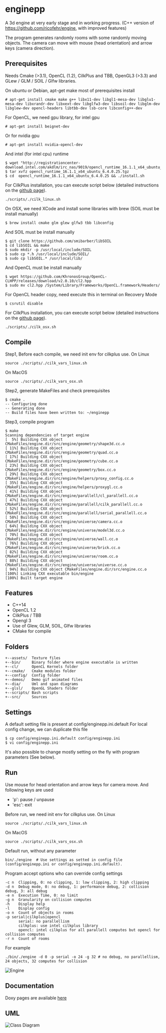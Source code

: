 # enginepp

A 3d engine at very early stage and in working progress.
(C++ version of https://github.com/ricofehr/engine, with improved features)

The program generates randomly rooms with some randomly moving objects.
The camera can move with mouse (head orientation) and arrow keys (camera direction).

## Prerequisites

Needs Cmake (>3.1), OpenCL (1.2), CilkPlus and TBB, OpenGL3 (>3.3) and GLew / GLM / SOIL / Glfw libraries.

On ubuntu or Debian, apt-get make most of prerequisites install
```
# apt-get install cmake make g++ libx11-dev libgl1-mesa-dev libglu1-mesa-dev libxrandr-dev libxext-dev libglfw3-dev libsoil-dev libglm-dev libglew-dev opencl-headers libtbb-dev lsb-core libconfig++-dev
```

For OpenCL, we need gpu library, for intel gpu
```
# apt-get install beignet-dev
```

Or for nvidia gpu
```
# apt-get install nvidia-opencl-dev
```

And intel (for intel cpu) runtime
```
$ wget "http://registrationcenter-download.intel.com/akdlm/irc_nas/9019/opencl_runtime_16.1.1_x64_ubuntu_6.4.0.25.tgz"
$ tar xvfz opencl_runtime_16.1.1_x64_ubuntu_6.4.0.25.tgz
$ cd  opencl_runtime_16.1.1_x64_ubuntu_6.4.0.25 && ./install.sh
```

For CilkPlus installation, you can execute script below (detailed instructions on the [github page](https://github.com/cilkplus/cilkplus.github.com/blob/master/index.md#try-cilk-plusllvm)).
```
./scripts/./cilk_linux.sh
```

On OSX, we need XCode and install some libraries with brew (SOIL must be install manually)
```
$ brew install cmake glm glew glfw3 tbb libconfig
```

And SOIL must be install manually
```
$ git clone https://github.com/smibarber/libSOIL
$ cd libSOIL && make
$ sudo mkdir -p /usr/local/include/SOIL
$ sudo cp *.h /usr/local/include/SOIL/
$ sudo cp libSOIL.* /usr/local/lib/
```

And OpenCL must be install manually
```
$ wget https://github.com/KhronosGroup/OpenCL-CLHPP/releases/download/v2.0.10/cl2.hpp
$ sudo mv cl2.hpp /System/Library/Frameworks/OpenCL.framework/Headers/
```

For OpenCL header copy, need execute this in terminal on Recovery Mode
```
$ csrutil disable
```

For CilkPlus installation, you can execute script below (detailed instructions on the [github page](https://github.com/cilkplus/cilkplus.github.com/blob/master/index.md#try-cilk-plusllvm)).
```
./scripts/./cilk_osx.sh
```

## Compile

Step1, Before each compile, we need init env for cilkplus use.
On Linux
```
source ./scripts/./cilk_vars_linux.sh
```
On MacOS
```
source ./scripts/./cilk_vars_osx.sh
```

Step2, generate MakeFiles and check prerequisites
```
$ cmake .
-- Configuring done
-- Generating done
-- Build files have been written to: ~/enginepp
```

Step3, compile program
```
$ make
Scanning dependencies of target engine
[  5%] Building CXX object CMakeFiles/engine.dir/src/engine/geometry/shape3d.cc.o
[ 11%] Building CXX object CMakeFiles/engine.dir/src/engine/geometry/quad.cc.o
[ 17%] Building CXX object CMakeFiles/engine.dir/src/engine/geometry/cube.cc.o
[ 23%] Building CXX object CMakeFiles/engine.dir/src/engine/geometry/box.cc.o
[ 29%] Building CXX object CMakeFiles/engine.dir/src/engine/helpers/proxy_config.cc.o
[ 35%] Building CXX object CMakeFiles/engine.dir/src/engine/helpers/proxygl.cc.o
[ 41%] Building CXX object CMakeFiles/engine.dir/src/engine/parallell/cl_parallell.cc.o
[ 47%] Building CXX object CMakeFiles/engine.dir/src/engine/parallell/cilk_parallell.cc.o
[ 52%] Building CXX object CMakeFiles/engine.dir/src/engine/parallell/serial_parallell.cc.o
[ 58%] Building CXX object CMakeFiles/engine.dir/src/engine/universe/camera.cc.o
[ 64%] Building CXX object CMakeFiles/engine.dir/src/engine/universe/model3d.cc.o
[ 70%] Building CXX object CMakeFiles/engine.dir/src/engine/universe/wall.cc.o
[ 76%] Building CXX object CMakeFiles/engine.dir/src/engine/universe/brick.cc.o
[ 82%] Building CXX object CMakeFiles/engine.dir/src/engine/universe/room.cc.o
[ 88%] Building CXX object CMakeFiles/engine.dir/src/engine/universe/universe.cc.o
[ 94%] Building CXX object CMakeFiles/engine.dir/src/engine.cc.o
[100%] Linking CXX executable bin/engine
[100%] Built target engine
```

## Features

- C++14
- OpenCL 1.2
- CilkPlus / TBB
- Opengl 3
- Use of Glew, GLM, SOIL, Glfw libraries
- CMake for compile

## Folders
```
+--assets/  Texture files
+--bin/		Binary folder where engine executable is written
+--cl/      OpenCL Kernels folder
+--cmake/   Cmake modules folder
+--config/  Config folder
+--demos/	Demo gif animated files
+--dia/     Uml and span diagrams
+--glsl/    OpenGL Shaders folder
+--scripts/ Bash scripts
+--src/ 	Sources
```

## Settings

A default setting file is present at config/enginepp.ini.default
For local config change, we can duplicate this file
```
$ cp config/enginepp.ini.default config/enginepp.ini
$ vi config/enginepp.ini
```

It's also possible to change mostly setting on the fly with program parameters (See below).

## Run

Use mouse for head orientation and arrow keys for camera move.
And following keys are used
- 'p': pause / unpause
- 'esc': exit

Before run, we need init env for cilkplus use.
On Linux
```
source ./scripts/./cilk_vars_linux.sh
```
On MacOS
```
source ./scripts/./cilk_vars_osx.sh
```

Default run, without any parameter
```
bin/./engine  # Use settings as setted in config file (config/enginepp.ini or config/enginepp.ini.default).
```

Program accept options who can override config settings
```
-c n  Clipping, 0: no clipping, 1: low clipping, 2: high clipping
-d n  Debug mode, 0: no debug, 1: performance debug, 2: collision debug, 3: all debug
-e n  Execution Time, 0: no limit
-g n  Granularity on collision computes
-h    Display help
-l    Display config
-o n  Count of objects in rooms
-p serial|cilkplus|opencl
      serial: no parallellism
      cilkplus: use intel cilkplus library
      opencl: intel cilkplus for all parallell computes but opencl for collision computes
-r n  Count of rooms
```

For example
```
./bin/./engine -d 0 -p serial -o 24 -g 32 # no debug, no parallellism, 24 objects, 32 computes for collision
```

![Engine](demos/enginepp.gif?raw=true)

## Documentation

Doxy pages are available [here](http://oxy.enginepp.nextdeploy.io)

## UML

![Class Diagram](dia/classes.png)
